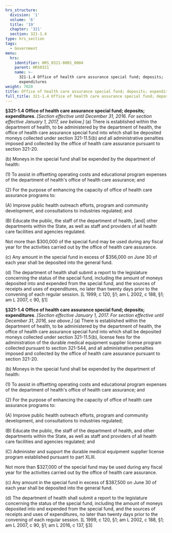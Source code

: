```yaml
---
hrs_structure:
  division: '1'
  volume: '6'
  title: '19'
  chapter: '321'
  section: 321-1.4
type: hrs_section
tags:
  - Government
menu:
  hrs:
    identifier: HRS_0321-0001_0004
    parent: HRS0321
    name: >-
      321-1.4 Office of health care assurance special fund; deposits;
      expenditures
weight: 7020
title: Office of health care assurance special fund; deposits; expenditures
full_title: 321-1.4 Office of health care assurance special fund; deposits; expenditures
---
```

**§321-1.4 Office of health care assurance special fund; deposits; expenditures**. _[Section effective until December 31, 2016\. For section effective January 1, 2017, see below.]_ (a) There is established within the department of health, to be administered by the department of health, the office of health care assurance special fund into which shall be deposited moneys collected under section 321-11.5(b) and all administrative penalties imposed and collected by the office of health care assurance pursuant to section 321-20.

(b) Moneys in the special fund shall be expended by the department of health:

(1) To assist in offsetting operating costs and educational program expenses of the department of health's office of health care assurance; and

(2) For the purpose of enhancing the capacity of office of health care assurance programs to:

(A) Improve public health outreach efforts, program and community development, and consultations to industries regulated; and

(B) Educate the public, the staff of the department of health, [and] other departments within the State, as well as staff and providers of all health care facilities and agencies regulated.

Not more than $300,000 of the special fund may be used during any fiscal year for the activities carried out by the office of health care assurance.

(c) Any amount in the special fund in excess of $356,000 on June 30 of each year shall be deposited into the general fund.

(d) The department of health shall submit a report to the legislature concerning the status of the special fund, including the amount of moneys deposited into and expended from the special fund, and the sources of receipts and uses of expenditures, no later than twenty days prior to the convening of each regular session. [L 1999, c 120, §1; am L 2002, c 188, §1; am L 2007, c 90, §1]

**§321-1.4 Office of health care assurance special fund; deposits; expenditures**. _[Section effective January 1, 2017\. For section effective until December 31, 2016, see above.]_ (a) There is established within the department of health, to be administered by the department of health, the office of health care assurance special fund into which shall be deposited moneys collected under section 321-11.5(b), license fees for the administration of the durable medical equipment supplier license program collected pursuant to section 321-544, and all administrative penalties imposed and collected by the office of health care assurance pursuant to section 321-20.

(b) Moneys in the special fund shall be expended by the department of health:

(1) To assist in offsetting operating costs and educational program expenses of the department of health's office of health care assurance; and

(2) For the purpose of enhancing the capacity of office of health care assurance programs to:

(A) Improve public health outreach efforts, program and community development, and consultations to industries regulated;

(B) Educate the public, the staff of the department of health, and other departments within the State, as well as staff and providers of all health care facilities and agencies regulated; and

(C) Administer and support the durable medical equipment supplier license program established pursuant to part XLIII.

Not more than $327,000 of the special fund may be used during any fiscal year for the activities carried out by the office of health care assurance.

(c) Any amount in the special fund in excess of $387,500 on June 30 of each year shall be deposited into the general fund.

(d) The department of health shall submit a report to the legislature concerning the status of the special fund, including the amount of moneys deposited into and expended from the special fund, and the sources of receipts and uses of expenditures, no later than twenty days prior to the convening of each regular session. [L 1999, c 120, §1; am L 2002, c 188, §1; am L 2007, c 90, §1; am L 2016, c 137, §3]